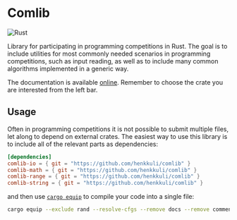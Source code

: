 Comlib
======
![Rust](https://github.com/henkkuli/comlib/workflows/Rust/badge.svg)

Library for participating in programming competitions in Rust.
The goal is to include utilities for most commonly needed scenarios in programming competitions, such as input reading, as well as to include many common algorithms implemented in a generic way.

The documentation is available [online](https://henkkuli.github.io/comlib/comlib_common/index.html).
Remember to choose the crate you are interested from the left bar.

Usage
-----
Often in programming competitions it is not possible to submit multiple files, let along to depend on external crates.
The easiest way to use this library is to include all of the relevant parts as dependencies:
```toml
[dependencies]
comlib-io = { git = "https://github.com/henkkuli/comlib" }
comlib-math = { git = "https://github.com/henkkuli/comlib" }
comlib-range = { git = "https://github.com/henkkuli/comlib" }
comlib-string = { git = "https://github.com/henkkuli/comlib" }
```
and then use [`cargo equip`](https://crates.io/crates/cargo-equip) to compile your code into a single file:
```bash
cargo equip --exclude rand --resolve-cfgs --remove docs --remove comments --rustfmt --minify libs --check -o submission.rs --src src/main.rs
```
